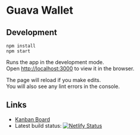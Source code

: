 # Guava Wallet

## Development

```
npm install
npm start
```

Runs the app in the development mode.<br>
Open [http://localhost:3000](http://localhost:3000) to view it in the browser.

The page will reload if you make edits.<br>
You will also see any lint errors in the console.

## Links

- [Kanban Board](https://airtable.com/shrLn9IMXPu9IBmPB)
- Latest build status: [![Netlify Status](https://api.netlify.com/api/v1/badges/27fb8a72-6498-4b8f-bbeb-c692ed4de251/deploy-status)](https://app.netlify.com/sites/guavawallet/deploys)

